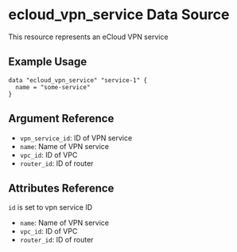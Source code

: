 # ecloud_vpn_service Data Source

This resource represents an eCloud VPN service

## Example Usage

```hcl
data "ecloud_vpn_service" "service-1" {
  name = "some-service"
}
```

## Argument Reference

- `vpn_service_id`: ID of VPN service
- `name`: Name of VPN service
- `vpc_id`: ID of VPC
- `router_id`: ID of router

## Attributes Reference

`id` is set to vpn service ID

- `name`: Name of VPN service
- `vpc_id`: ID of VPC
- `router_id`: ID of router